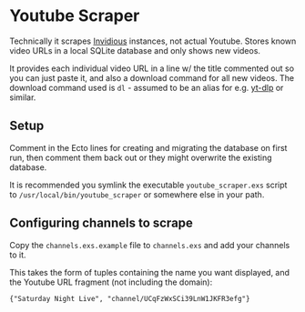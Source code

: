 # Youtube Scraper

Technically it scrapes [Invidious](https://invidious.io/) instances, not actual Youtube. Stores known video URLs in a local SQLite database and only shows new videos.

It provides each individual video URL in a line w/ the title commented out so you can just paste it, and also a download command for all new videos. The download command used is `dl` - assumed to be an alias for e.g. [yt-dlp](https://github.com/yt-dlp/yt-dlp/) or similar.

## Setup

Comment in the Ecto lines for creating and migrating the database on first run, then comment them back out or they might overwrite the existing database.

It is recommended you symlink the executable `youtube_scraper.exs` script to `/usr/local/bin/youtube_scraper` or somewhere else in your path.

## Configuring channels to scrape

Copy the `channels.exs.example` file to `channels.exs` and add your channels to it.

This takes the form of tuples containing the name you want displayed, and the Youtube URL fragment (not including the domain):
```
{"Saturday Night Live", "channel/UCqFzWxSCi39LnW1JKFR3efg"}
```
